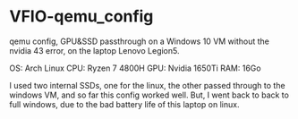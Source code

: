 # VFIO-qemu_config
qemu config, GPU&SSD passthrough on a Windows 10 VM without the nvidia 43 error, on the laptop Lenovo Legion5.

OS: Arch Linux
CPU: Ryzen 7 4800H
GPU: Nvidia 1650Ti
RAM: 16Go

I used two internal SSDs, one for the linux, the other passed through to the windows VM, and so far this config worked well.
But, I went back to back to full windows, due to the bad battery life of this laptop on linux.
